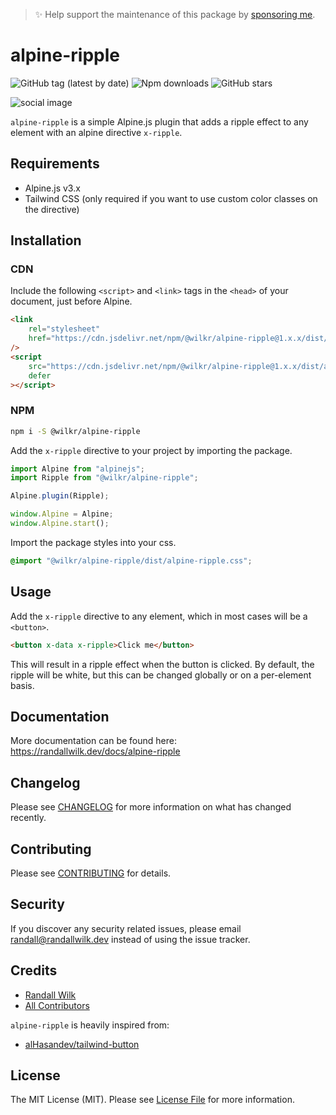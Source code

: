 > ✨ Help support the maintenance of this package by [sponsoring me](https://github.com/sponsors/rawilk).

# alpine-ripple

![GitHub tag (latest by date)](https://img.shields.io/github/v/tag/rawilk/alpine-ripple?label=version&style=flat-square)
![Npm downloads](https://img.shields.io/npm/dt/@wilkr/alpine-ripple?style=flat-square)
![GitHub stars](https://img.shields.io/github/stars/rawilk/alpine-ripple?style=flat-square)

![social image](https://banners.beyondco.de/alpine-ripple.png?theme=light&packageManager=npm+install&packageName=%40wilkr%2Falpine-ripple&pattern=bubbles&style=style_1&description=Ripple+effect+%28materialize%29+for+Alpine.js.&md=1&showWatermark=0&fontSize=100px&images=sparkles)

`alpine-ripple` is a simple Alpine.js plugin that adds a ripple effect to any element with an alpine directive `x-ripple`.

## Requirements

-   Alpine.js v3.x
-   Tailwind CSS (only required if you want to use custom color classes on the directive)

## Installation

### CDN

Include the following `<script>` and `<link>` tags in the `<head>` of your document, just before Alpine.

```html
<link
    rel="stylesheet"
    href="https://cdn.jsdelivr.net/npm/@wilkr/alpine-ripple@1.x.x/dist/alpine-ripple.css"
/>
<script
    src="https://cdn.jsdelivr.net/npm/@wilkr/alpine-ripple@1.x.x/dist/alpine-ripple.min.js"
    defer
></script>
```

### NPM

```bash
npm i -S @wilkr/alpine-ripple
```

Add the `x-ripple` directive to your project by importing the package.

```js
import Alpine from "alpinejs";
import Ripple from "@wilkr/alpine-ripple";

Alpine.plugin(Ripple);

window.Alpine = Alpine;
window.Alpine.start();
```

Import the package styles into your css.

```css
@import "@wilkr/alpine-ripple/dist/alpine-ripple.css";
```

## Usage

Add the `x-ripple` directive to any element, which in most cases will be a `<button>`.

```html
<button x-data x-ripple>Click me</button>
```

This will result in a ripple effect when the button is clicked. By default, the ripple will be white, but this can be changed globally or on a per-element basis.

## Documentation

More documentation can be found here: https://randallwilk.dev/docs/alpine-ripple

## Changelog

Please see [CHANGELOG](CHANGELOG.md) for more information on what has changed recently.

## Contributing

Please see [CONTRIBUTING](.github/CONTRIBUTING.md) for details.

## Security

If you discover any security related issues, please email randall@randallwilk.dev instead of using the issue tracker.

## Credits

-   [Randall Wilk](https://github.com/rawilk)
-   [All Contributors](../../contributors)

`alpine-ripple` is heavily inspired from:

-   [alHasandev/tailwind-button](https://github.com/alHasandev/tailwind-button)

## License

The MIT License (MIT). Please see [License File](LICENSE.md) for more information.
